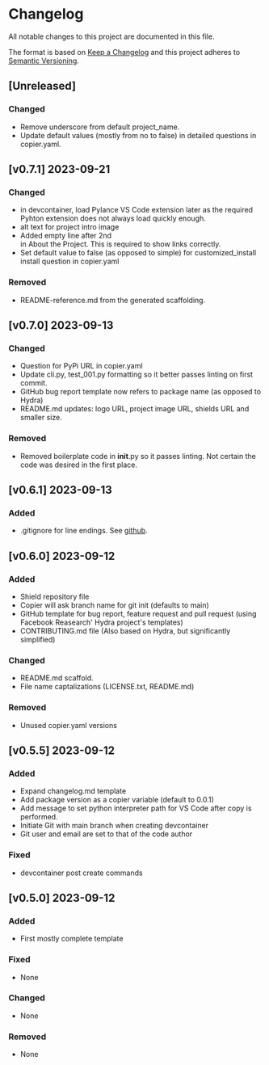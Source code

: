 # Changelog
All notable changes to this project are documented in this file.

The format is based on [Keep a Changelog](http://keepachangelog.com/en/1.0.0/)
and this project adheres to [Semantic Versioning](http://semver.org/spec/v2.0.0.html).

<!-- insertion marker -->
## [Unreleased]

### Changed
- Remove underscore from default project_name.
- Update default values (mostly from no to false) in detailed questions in copier.yaml.

## [v0.7.1] 2023-09-21

### Changed
- in devcontainer, load Pylance VS Code extension later as the required Pyhton extension does not always load quickly enough.
- alt text for project intro image
- Added empty line after 2nd <div> in About the Project. This is required to show links correctly.
- Set default value to false (as opposed to simple) for customized_install install question in copier.yaml

### Removed
- README-reference.md from the generated scaffolding.

## [v0.7.0] 2023-09-13

### Changed
- Question for PyPi URL in copier.yaml
- Update cli.py, test_001.py formatting so it better passes linting on first commit.
- GitHub bug report template now refers to package name (as opposed to Hydra)
- README.md updates: logo URL, project image URL, shields URL and smaller size.

### Removed
- Removed boilerplate code in __init__.py so it passes linting. Not certain the code was desired in the first place.

## [v0.6.1] 2023-09-13

### Added
- .gitignore for line endings. See [github](https://docs.github.com/en/get-started/getting-started-with-git/configuring-git-to-handle-line-endings).

## [v0.6.0] 2023-09-12

### Added
- Shield repository file
- Copier will ask branch name for git init (defaults to main)
- GitHub template for bug report, feature request and pull request (using Facebook Reasearch' Hydra project's templates)
- CONTRIBUTING.md file (Also based on Hydra, but significantly simplified)

### Changed
- README.md scaffold.
- File name captalizations (LICENSE.txt, README.md)

### Removed
- Unused copier.yaml versions

## [v0.5.5] 2023-09-12

### Added
- Expand changelog.md template
- Add package version as a copier variable (default to 0.0.1)
- Add message to set python interpreter path for VS Code after copy is performed.
- Initiate Git with main branch when creating devcontainer
- Git user and email are set to that of the code author

### Fixed
- devcontainer post create commands

## [v0.5.0] 2023-09-12

### Added
- First mostly complete template

### Fixed
- None

### Changed
- None

### Removed
- None
